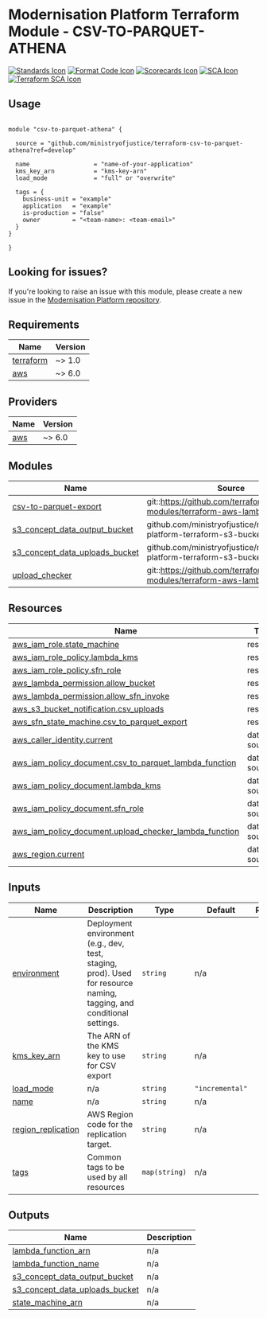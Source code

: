 # Modernisation Platform Terraform Module - CSV-TO-PARQUET-ATHENA

[![Standards Icon]][Standards Link] [![Format Code Icon]][Format Code Link] [![Scorecards Icon]][Scorecards Link] [![SCA Icon]][SCA Link] [![Terraform SCA Icon]][Terraform SCA Link]

## Usage

```hcl

module "csv-to-parquet-athena" {

  source = "github.com/ministryofjustice/terraform-csv-to-parquet-athena?ref=develop"

  name                  = "name-of-your-application"
  kms_key_arn           = "kms-key-arn"
  load_mode             = "full" or "overwrite"

  tags = {
    business-unit = "example"
    application   = "example"
    is-production = "false"
    owner         = "<team-name>: <team-email>"
  }
}

}

```

<!--- BEGIN_TF_DOCS --->

<!--- END_TF_DOCS --->

## Looking for issues?

If you're looking to raise an issue with this module, please create a new issue in the [Modernisation Platform repository](https://github.com/ministryofjustice/modernisation-platform/issues).

<!-- BEGIN_TF_DOCS -->
## Requirements

| Name | Version |
|------|---------|
| <a name="requirement_terraform"></a> [terraform](#requirement\_terraform) | ~> 1.0 |
| <a name="requirement_aws"></a> [aws](#requirement\_aws) | ~> 6.0 |

## Providers

| Name | Version |
|------|---------|
| <a name="provider_aws"></a> [aws](#provider\_aws) | ~> 6.0 |

## Modules

| Name | Source | Version |
|------|--------|---------|
| <a name="module_csv-to-parquet-export"></a> [csv-to-parquet-export](#module\_csv-to-parquet-export) | git::https://github.com/terraform-aws-modules/terraform-aws-lambda | v8.1.0 |
| <a name="module_s3_concept_data_output_bucket"></a> [s3\_concept\_data\_output\_bucket](#module\_s3\_concept\_data\_output\_bucket) | github.com/ministryofjustice/modernisation-platform-terraform-s3-bucket | v9.0.0 |
| <a name="module_s3_concept_data_uploads_bucket"></a> [s3\_concept\_data\_uploads\_bucket](#module\_s3\_concept\_data\_uploads\_bucket) | github.com/ministryofjustice/modernisation-platform-terraform-s3-bucket | v9.0.0 |
| <a name="module_upload_checker"></a> [upload\_checker](#module\_upload\_checker) | git::https://github.com/terraform-aws-modules/terraform-aws-lambda | v8.1.0 |

## Resources

| Name | Type |
|------|------|
| [aws_iam_role.state_machine](https://registry.terraform.io/providers/hashicorp/aws/latest/docs/resources/iam_role) | resource |
| [aws_iam_role_policy.lambda_kms](https://registry.terraform.io/providers/hashicorp/aws/latest/docs/resources/iam_role_policy) | resource |
| [aws_iam_role_policy.sfn_role](https://registry.terraform.io/providers/hashicorp/aws/latest/docs/resources/iam_role_policy) | resource |
| [aws_lambda_permission.allow_bucket](https://registry.terraform.io/providers/hashicorp/aws/latest/docs/resources/lambda_permission) | resource |
| [aws_lambda_permission.allow_sfn_invoke](https://registry.terraform.io/providers/hashicorp/aws/latest/docs/resources/lambda_permission) | resource |
| [aws_s3_bucket_notification.csv_uploads](https://registry.terraform.io/providers/hashicorp/aws/latest/docs/resources/s3_bucket_notification) | resource |
| [aws_sfn_state_machine.csv_to_parquet_export](https://registry.terraform.io/providers/hashicorp/aws/latest/docs/resources/sfn_state_machine) | resource |
| [aws_caller_identity.current](https://registry.terraform.io/providers/hashicorp/aws/latest/docs/data-sources/caller_identity) | data source |
| [aws_iam_policy_document.csv_to_parquet_lambda_function](https://registry.terraform.io/providers/hashicorp/aws/latest/docs/data-sources/iam_policy_document) | data source |
| [aws_iam_policy_document.lambda_kms](https://registry.terraform.io/providers/hashicorp/aws/latest/docs/data-sources/iam_policy_document) | data source |
| [aws_iam_policy_document.sfn_role](https://registry.terraform.io/providers/hashicorp/aws/latest/docs/data-sources/iam_policy_document) | data source |
| [aws_iam_policy_document.upload_checker_lambda_function](https://registry.terraform.io/providers/hashicorp/aws/latest/docs/data-sources/iam_policy_document) | data source |
| [aws_region.current](https://registry.terraform.io/providers/hashicorp/aws/latest/docs/data-sources/region) | data source |

## Inputs

| Name | Description | Type | Default | Required |
|------|-------------|------|---------|:--------:|
| <a name="input_environment"></a> [environment](#input\_environment) | Deployment environment (e.g., dev, test, staging, prod). Used for resource naming, tagging, and conditional settings. | `string` | n/a | yes |
| <a name="input_kms_key_arn"></a> [kms\_key\_arn](#input\_kms\_key\_arn) | The ARN of the KMS key to use for CSV export | `string` | n/a | yes |
| <a name="input_load_mode"></a> [load\_mode](#input\_load\_mode) | n/a | `string` | `"incremental"` | no |
| <a name="input_name"></a> [name](#input\_name) | n/a | `string` | n/a | yes |
| <a name="input_region_replication"></a> [region\_replication](#input\_region\_replication) | AWS Region code for the replication target. | `string` | n/a | yes |
| <a name="input_tags"></a> [tags](#input\_tags) | Common tags to be used by all resources | `map(string)` | n/a | yes |

## Outputs

| Name | Description |
|------|-------------|
| <a name="output_lambda_function_arn"></a> [lambda\_function\_arn](#output\_lambda\_function\_arn) | n/a |
| <a name="output_lambda_function_name"></a> [lambda\_function\_name](#output\_lambda\_function\_name) | n/a |
| <a name="output_s3_concept_data_output_bucket"></a> [s3\_concept\_data\_output\_bucket](#output\_s3\_concept\_data\_output\_bucket) | n/a |
| <a name="output_s3_concept_data_uploads_bucket"></a> [s3\_concept\_data\_uploads\_bucket](#output\_s3\_concept\_data\_uploads\_bucket) | n/a |
| <a name="output_state_machine_arn"></a> [state\_machine\_arn](#output\_state\_machine\_arn) | n/a |
<!-- END_TF_DOCS -->

[Standards Link]: https://github-community.service.justice.gov.uk/repository-standards/modernisation-platform-terraform-module-template "Repo standards badge."
[Standards Icon]: https://github-community.service.justice.gov.uk/repository-standards/api/modernisation-platform-terraform-module-template/badge
[Format Code Icon]: https://img.shields.io/github/actions/workflow/status/ministryofjustice/modernisation-platform-terraform-module-template/format-code.yml?labelColor=231f20&style=for-the-badge&label=Formate%20Code
[Format Code Link]: https://github.com/ministryofjustice/modernisation-platform-terraform-module-template/actions/workflows/format-code.yml
[Scorecards Icon]: https://img.shields.io/github/actions/workflow/status/ministryofjustice/modernisation-platform-terraform-module-template/scorecards.yml?branch=main&labelColor=231f20&style=for-the-badge&label=Scorecards
[Scorecards Link]: https://github.com/ministryofjustice/modernisation-platform-terraform-module-template/actions/workflows/scorecards.yml
[SCA Icon]: https://img.shields.io/github/actions/workflow/status/ministryofjustice/modernisation-platform-terraform-module-template/code-scanning.yml?branch=main&labelColor=231f20&style=for-the-badge&label=Secure%20Code%20Analysis
[SCA Link]: https://github.com/ministryofjustice/modernisation-platform-terraform-module-template/actions/workflows/code-scanning.yml
[Terraform SCA Icon]: https://img.shields.io/github/actions/workflow/status/ministryofjustice/modernisation-platform-terraform-module-template/code-scanning.yml?branch=main&labelColor=231f20&style=for-the-badge&label=Terraform%20Static%20Code%20Analysis
[Terraform SCA Link]: https://github.com/ministryofjustice/modernisation-platform-terraform-module-template/actions/workflows/terraform-static-analysis.yml
